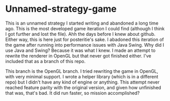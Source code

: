 # Unnamed-strategy-game

This is an unnamed strategy I started writing and abandoned a long time ago. This is the most developed game iteration I could find (although I think I got further and lost the file). Ahh the days before I knew about github. Either way, this is here just for posteritie's sake. I abadoned this iteration of the game after running into performance issues with Java Swing. Why did I use Java and Swing? Because it was what I knew. I made an attempt to rewrite the renderer in OpenGL but that never got finished either. I've included that as a branch of this repo.

This branch is the OpenGL branch. I tried rewriting the game in OpenGL, with very minimal support. I wrote a helper library (which is in a different repo) but I didn't have any kind of engine or anything. This attempt never reached feature parity with the original version, and given how unfinished that was, that's bad. It did run faster, so mission accomplished?
